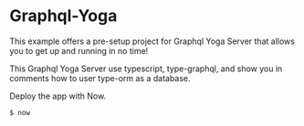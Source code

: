 # Graphql-Yoga

This example offers a pre-setup project for Graphql Yoga Server that allows you to get up and running in no time!

This Graphql Yoga Server use typescript, type-graphql, and show you in comments how to user type-orm as a database.

Deploy the app with Now.

```shell
$ now
```
